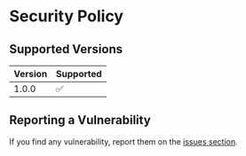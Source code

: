 # Security Policy

## Supported Versions

| Version | Supported          |
| ------- | ------------------ |
| 1.0.0   | :white_check_mark: |

## Reporting a Vulnerability

If you find any vulnerability, report them on the [issues section](https://github.com/Fastxyz/CRRPC/issues).
